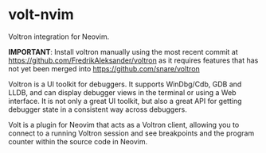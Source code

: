volt-nvim
=========

Voltron integration for Neovim.

**IMPORTANT**: Install voltron manually using the most recent commit at
https://github.com/FredrikAleksander/voltron as it requires features that
has not yet been merged into https://github.com/snare/voltron

Voltron is a UI toolkit for debuggers. It supports WinDbg/Cdb, GDB and LLDB,
and can display debugger views in the terminal or using a Web interface. It is
not only a great UI toolkit, but also a great API for getting debugger state
in a consistent way across debuggers.

Volt is a plugin for Neovim that acts as a Voltron client, allowing you to
connect to a running Voltron session and see breakpoints and the program
counter within the source code in Neovim.
